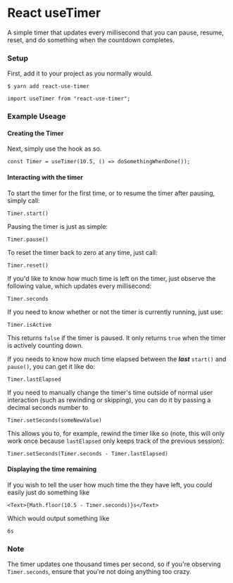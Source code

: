# React useTimer
A simple timer that updates every millisecond that you can pause, resume, reset, and do something when the countdown completes.


### Setup

First, add it to your project as you normally would.

`$ yarn add react-use-timer`

`import useTimer from "react-use-timer";`


### Example Useage

#### Creating the Timer

Next, simply use the hook as so.

`const Timer = useTimer(10.5, () => doSomethingWhenDone());`


#### Interacting with the timer

To start the timer for the first time, or to resume the timer after pausing, simply call:

`Timer.start()`

Pausing the timer is just as simple:

`Timer.pause()`

To reset the timer back to zero at any time, just call:

`Timer.reset()`

If you'd like to know how much time is left on the timer, just observe the following value, which updates every millisecond:

`Timer.seconds`

If you need to know whether or not the timer is currently running, just use:

`Timer.isActive`

This returns `false` if the timer is paused. It only returns `true` when the timer is actively counting down.

If you needs to know how much time elapsed between the ***last*** `start()` and `pause()`, you can get it like do:

`Timer.lastElapsed`

If you need to manually change the timer's time outside of normal user interaction (such as rewinding or skipping), you can do it by passing a decimal seconds number to 

`Timer.setSeconds(someNewValue)`

This allows you to, for example, rewind the timer like so (note, this will only work once because `lastElapsed` only keeps track of the previous session):

`Timer.setSeconds(Timer.seconds - Timer.lastElapsed)`

#### Displaying the time remaining

If you wish to tell the user how much time the they have left, you could easily just do something like 
```
<Text>{Math.floor(10.5 - Timer.seconds)}s</Text>
```
Which would output something like 
```
6s
```

### Note

The timer updates one thousand times per second, so if you're observing `Timer.seconds`, ensure that you're not doing anything too crazy.
